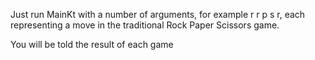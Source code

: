 Just run MainKt with a number of arguments, for example r r p s r, each representing a move in the traditional Rock Paper Scissors game.

You will be told the result of each game
